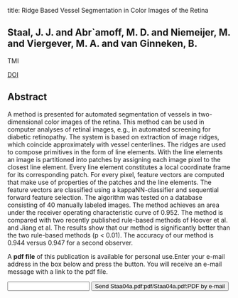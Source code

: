 title: Ridge Based Vessel Segmentation in Color Images of the Retina

## Staal, J. J. and Abr`amoff, M. D. and Niemeijer, M. and Viergever, M. A. and van Ginneken, B.
TMI

<a href="https://doi.org/10.1109/TMI.2004.825627">DOI</a>

## Abstract
A method is presented for automated segmentation of vessels in two-dimensional color images of the retina. This method can be used in computer analyses of retinal images, e.g., in automated screening for diabetic retinopathy. The system is based on extraction of image ridges, which coincide approximately with vessel centerlines. The ridges are used to compose primitives in the form of line elements. With the line elements an image is partitioned into patches by assigning each image pixel to the closest line element. Every line element constitutes a local coordinate frame for its corresponding patch. For every pixel, feature vectors are computed that make use of properties of the patches and the line elements. The feature vectors are classified using a kappaNN-classifier and sequential forward feature selection. The algorithm was tested on a database consisting of 40 manually labeled images. The method achieves an area under the receiver operating characteristic curve of 0.952. The method is compared with two recently published rule-based methods of Hoover et al. and Jiang et al. The results show that our method is significantly better than the two rule-based methods (p < 0.01). The accuracy of our method is 0.944 versus 0.947 for a second observer.

A <b>pdf file</b> of this publication is available for personal use.Enter your e-mail address in the box below and press the button. You will receive an e-mail message with a link to the pdf file.
<form action="sender.php">  <input type="text" name="email">  <input type="submit" value="Send Staa04a.pdf:pdf/Staa04a.pdf:PDF by e-mail"></form>